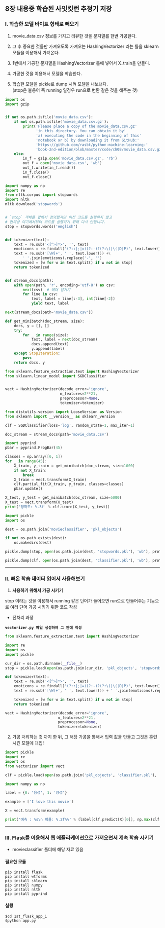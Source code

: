 ## 8장 내용중 학습된 사잇킷런 추정기 저장

### I. 학습한 모델 바이트 형태로 빼오기

1. movie_data.csv 정보를 가지고 리뷰한 것을 문자열를 한번 가공한다.

2. 그 후 중요한 것들만 가져오도록 가져오는 HashingVectorizer 라는 틀을 sklearn 모듈을 이용해서 가져온다.

3. 1번에서 가공한 문자열을 HashingVectorizer 틀에 넣어서 X_train을 만들다.

4. 가공한 것을 이용해서 모델을 학습한다.

5. 학습한 모델을 pickle로 dump 시켜 모델을 내보낸다.<br>
(stop은 불용어 즉 running 일경우 run으로 변환 같은 것을 해주는 것)

```python
import os
import gzip


if not os.path.isfile('movie_data.csv'):
    if not os.path.isfile('movie_data.csv.gz'):
        print('Please place a copy of the movie_data.csv.gz'
              'in this directory. You can obtain it by'
              'a) executing the code in the beginning of this'
              'notebook or b) by downloading it from GitHub:'
              'https://github.com/rasbt/python-machine-learning-'
              'book-2nd-edition/blob/master/code/ch08/movie_data.csv.gz')
    else:
        in_f = gzip.open('movie_data.csv.gz', 'rb')
        out_f = open('movie_data.csv', 'wb')
        out_f.write(in_f.read())
        in_f.close()
        out_f.close()

import numpy as np
import re
from nltk.corpus import stopwords
import nltk
nltk.download('stopwords')


# `stop` 객체를 앞에서 정의했지만 이전 코드를 실행하지 않고
# 편의상 여기에서부터 코드를 실행하기 위해 다시 만듭니다.
stop = stopwords.words('english')


def tokenizer(text):
    text = re.sub('<[^>]*>', '', text)
    emoticons = re.findall('(?::|;|=)(?:-)?(?:\)|\(|D|P)', text.lower())
    text = re.sub('[\W]+', ' ', text.lower()) +\
        ' '.join(emoticons).replace('-', '')
    tokenized = [w for w in text.split() if w not in stop]
    return tokenized


def stream_docs(path):
    with open(path, 'r', encoding='utf-8') as csv:
        next(csv)  # 헤더 넘기기
        for line in csv:
            text, label = line[:-3], int(line[-2])
            yield text, label

next(stream_docs(path='movie_data.csv'))

def get_minibatch(doc_stream, size):
    docs, y = [], []
    try:
        for _ in range(size):
            text, label = next(doc_stream)
            docs.append(text)
            y.append(label)
    except StopIteration:
        pass
    return docs, y

from sklearn.feature_extraction.text import HashingVectorizer
from sklearn.linear_model import SGDClassifier


vect = HashingVectorizer(decode_error='ignore', 
                         n_features=2**21,
                         preprocessor=None, 
                         tokenizer=tokenizer)

from distutils.version import LooseVersion as Version
from sklearn import __version__ as sklearn_version

clf = SGDClassifier(loss='log', random_state=1, max_iter=1)

doc_stream = stream_docs(path='movie_data.csv')

import pyprind
pbar = pyprind.ProgBar(45)

classes = np.array([0, 1])
for _ in range(45):
    X_train, y_train = get_minibatch(doc_stream, size=1000)
    if not X_train:
        break
    X_train = vect.transform(X_train)
    clf.partial_fit(X_train, y_train, classes=classes)
    pbar.update()

X_test, y_test = get_minibatch(doc_stream, size=5000)
X_test = vect.transform(X_test)
print('정확도: %.3f' % clf.score(X_test, y_test))

import pickle
import os

dest = os.path.join('movieclassifier', 'pkl_objects')

if not os.path.exists(dest):
    os.makedirs(dest)

pickle.dump(stop, open(os.path.join(dest, 'stopwords.pkl'), 'wb'), protocol=4)

pickle.dump(clf, open(os.path.join(dest, 'classifier.pkl'), 'wb'), protocol=4)
```

---

### II. 빼온 학습 데이터 읽어서 사용해보기

1. **사용하기 위해서 가공 시키기**

stop 이라는 것을 이용해서 running 같은 단어가 들어오면 run으로 만들어주는 기능으로 여러 단어 가공 시키기 위한 코드 작성

- 전처리 과정

**`vectorizer.py 파일 생성하여 그 안에 작성`**

```python
from sklearn.feature_extraction.text import HashingVectorizer

import re
import os
import pickle

cur_dir = os.path.dirname(__file__)
stop = pickle.load(open(os.path.join(cur_dir, 'pkl_objects', 'stopwords.pkl'), 'rb'))

def tokenizer(text):
    text = re.sub('<[^>]*>', '', text)
    emoticons = re.findall('(?::|;|=)(?:-)?(?:\)|\(|D|P)', text.lower())
    text = re.sub('[\W]+', ' ', text.lower()) + ' '.join(emoticons).replace('-', '')

    tokenized = [w for w in text.split() if w not in stop]
    return tokenized

vect = HashingVectorizer(decode_error='ignore',
                        n_features=2**21,
                        preprocessor=None,
                        tokenizer=tokenizer)
```

2. 가공 처리하는 것 까지 한 뒤, 그 해당 가공을 통해서 입력 값을 만들고 그것은 훈련시킨 모델에 대입!

```python
import pickle
import re
import os
from vectorizer import vect

clf = pickle.load(open(os.path.join('pkl_objects', 'classifier.pkl'), 'rb'))

import numpy as np

label = {0: '음성', 1: '양성'}

example = ['I love this movie']

X = vect.transform(example)

print('예측 : %s\n 확률: %.2f%%' % (label[clf.predict(X)[0]], np.max(clf.predict_proba(X))*100))
```


---

### III. Flask를 이용해서 웹 애플리케이션으로 가져오면서 계속 학습 시키기

- movieclassifier 폴더에 해당 자료 있음

#### 필요한 모듈

~~~
pip install flask
pip install wtforms
pip install sklearn
pip install numpy
pip install nltk
pip install pyprind
~~~

#### 실행

~~~
$cd 1st_flask_app_1
$python app.py
~~~